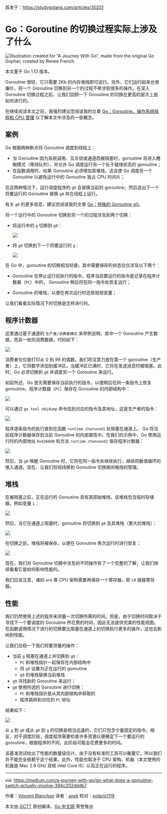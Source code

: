 首发于：https://studygolang.com/articles/30251

# Go：Goroutine 的切换过程实际上涉及了什么

![Illustration created for “A Journey With Go”, made from the original Go Gopher, created by Renee French.](https://raw.githubusercontent.com/studygolang/gctt-images/master/go-what-does-a-goroutine/1.png)

本文基于 Go 1.13 版本。

Goroutine 很轻，它只需要 2Kb 的内存堆栈即可运行。另外，它们运行起来也很廉价，将一个 Goroutine 切换到另一个的过程不牵涉到很多的操作。在深入 Goroutine 切换过程之前，让我们回顾一下 Goroutine 的切换在更高的层次上是如何进行的。

在继续阅读本文之前，我强烈建议您阅读我的文章 [Go：Goroutine、操作系统线程和 CPU 管理](https://medium.com/a-journey-with-go/go-goroutine-os-thread-and-cpu-management-2f5a5eaf518a) 以了解本文中涉及的一些概念。

## 案例

Go 根据两种断点将 Goroutine 调度到线程上：

* 当 Goroutine 因为系统调用、互斥锁或通道而被阻塞时，goroutine 将进入睡眠模式（等待队列），并允许 Go 调度运行另一个处于就绪状态的 goroutine；
* 在函数调用时，如果 Goroutine 必须增加其堆栈，这会使 Go 调度另一个 Goroutine 以避免运行中的 Goroutine 独占 CPU 时间片；

在这两种情况下，运行调度程序的 `g0` 会替换当前的 goroutine，然后选出下一个将要运行的 Goroutine 替换 `g0` 并在线程上运行。

有关 `g0` 的更多信息，建议您阅读我的文章 [Go：特殊的 Goroutine g0](https://medium.com/a-journey-with-go/go-g0-special-goroutine-8c778c6704d8)。

将一个运行中的 Goroutine 切换到另一个的过程涉及到两个切换：

* 将运行中的 `g` 切换到 `g0`：

  ![](https://raw.githubusercontent.com/studygolang/gctt-images/master/go-what-does-a-goroutine/2.png)

* 将 `g0` 切换到下一个将要运行的 `g`：

  ![](https://raw.githubusercontent.com/studygolang/gctt-images/master/go-what-does-a-goroutine/3.png)

在 Go 中，goroutine 的切换相当轻便，其中需要保存的状态仅仅涉及以下两个：

* Goroutine 在停止运行前执行的指令，程序当前要运行的指令是记录在程序计数器（`PC`）中的， Goroutine 稍后将在同一指令处恢复运行；

* Goroutine 的堆栈，以便在再次运行时还原局部变量；

让我们看看实际情况下的切换是怎样进行的。

## 程序计数器

这里通过基于通道的 ` 生产者/消费者模式 ` 来举例说明，其中一个 Goroutine 产生数据，而另一些则消费数据，代码如下：

![](https://raw.githubusercontent.com/studygolang/gctt-images/master/go-what-does-a-goroutine/4.png)

消费者仅仅是打印从 0 到 99 的偶数。我们将注意力放在第一个 goroutine（生产者）上，它将数字添加到缓冲区。当缓冲区已满时，它将在发送消息时被阻塞。此时，Go 必须切换到 `g0` 并调度另一个 Goroutine 来运行。

如前所述，Go 首先需要保存当前执行的指令，以便稍后在同一条指令上恢复 goroutine。程序计数器（`PC`）保存在 Goroutine 的内部结构中：

![](https://raw.githubusercontent.com/studygolang/gctt-images/master/go-what-does-a-goroutine/5.png)

可以通过 `go tool objdump` 命令找到对应的指令及其地址，这是生产者的指令：

![](https://raw.githubusercontent.com/studygolang/gctt-images/master/go-what-does-a-goroutine/6.png)

程序逐条指令的执行直到在函数 `runtime.chansend1` 处阻塞在通道上。 Go 将当前程序计数器保存到当前 Goroutine 的内部属性中。在我们的示例中，Go 使用运行时的内部地址 `0x4268d0` 和方法 `runtime.chansend1` 保存程序计数器：

![](https://raw.githubusercontent.com/studygolang/gctt-images/master/go-what-does-a-goroutine/7.png)

然后，当 `g0` 唤醒 Goroutine 时，它将在同一指令处继续执行，继续将数值循环的推入通道。现在，让我们将视线移到 Goroutine 切换期间堆栈的管理。

## 堆栈

在被阻塞之前，正在运行的 Goroutine 具有其原始堆栈，该堆栈包含临时存储器，例如变量 `i`：

![](https://raw.githubusercontent.com/studygolang/gctt-images/master/go-what-does-a-goroutine/8.png)

然后，当它在通道上阻塞时，goroutine 将切换到 `g0` 及其堆栈（更大的堆栈）：

![](https://raw.githubusercontent.com/studygolang/gctt-images/master/go-what-does-a-goroutine/9.png)

在切换之前，堆栈将被保存，以便在 Goroutine 再次运行时进行恢复：

![](https://raw.githubusercontent.com/studygolang/gctt-images/master/go-what-does-a-goroutine/10.png)

现在，我们对 Goroutine 切换中涉及的不同操作有了一个完整的了解，让我们继续看看它是如何影响性能的。

我们应该注意，诸如 `arm` 等 CPU 架构需要再保存一个寄存器，即 `LR` 链接寄存器。

## 性能

我们仍然使用上述的程序来测量一次切换所需的时间。但是，由于切换时间取决于寻找下一个要调度的 Goroutine 所花费的时间，因此无法提供完美的性能视图。在函数调用情况下进行的切换要比阻塞在通道上的切换执行更多的操作，这也会影响到性能。

让我们总结一下我们将要测量的操作：

* 当前 `g` 阻塞在通道上并切换到 `g0`：
  * `PC` 和堆栈指针一起保存在内部结构中
  * 将 `g0` 设置为正在运行的 goroutine
  * `g0` 的堆栈替换当前堆栈
* `g0` 寻找新的 Goroutine 来运行；
* `g0` 使用所选的 Goroutine 进行切换：
  * `PC` 和堆栈指针是从其内部结构中获取的
  * 程序跳转到对应的 `PC` 地址

结果如下：

![](https://raw.githubusercontent.com/studygolang/gctt-images/master/go-what-does-a-goroutine/11.png)

从 `g` 到 `g0` 或从 `g0` 到 `g` 的切换是相当迅速的，它们只包含少量固定的指令。相反，对于调度阶段，调度程序需要检查许多资源以便确定下一个要运行的 goroutine，根据程序的不同，此阶段可能会花费更多的时间。

该基准测试给出了性能的数量级估计，由于没有标准的工具可以衡量它，所以我们并不能完全依赖于这个结果。此外，性能也取决于 CPU 架构、机器（本文使用的机器是 Mac 2.9 GHz 双核 Intel Core i5）以及正在运行的程序。

---

via: <https://medium.com/a-journey-with-go/go-what-does-a-goroutine-switch-actually-involve-394c202dddb7>

作者：[Vincent Blanchon](https://medium.com/@blanchon.vincent)
译者：[anxk](https://github.com/anxk)
校对：[polaris1119](https://github.com/polaris1119)

本文由 [GCTT](https://github.com/studygolang/GCTT) 原创编译，[Go 中文网](https://studygolang.com/) 荣誉推出
